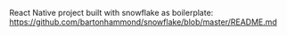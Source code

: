 React Native project built with snowflake as boilerplate:
https://github.com/bartonhammond/snowflake/blob/master/README.md
